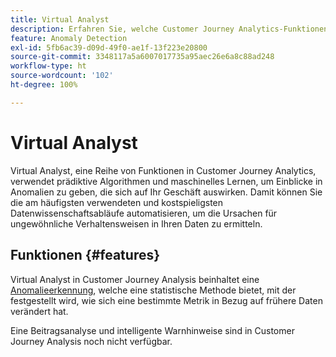 ```yaml
---
title: Virtual Analyst
description: Erfahren Sie, welche Customer Journey Analytics-Funktionen Virtual Analyst enthalten.
feature: Anomaly Detection
exl-id: 5fb6ac39-d09d-49f0-ae1f-13f223e20800
source-git-commit: 3348117a5a6007017735a95aec26e6a8c88ad248
workflow-type: ht
source-wordcount: '102'
ht-degree: 100%

---
```


# Virtual Analyst

Virtual Analyst, eine Reihe von Funktionen in Customer Journey Analytics, verwendet prädiktive Algorithmen und maschinelles Lernen, um Einblicke in Anomalien zu geben, die sich auf Ihr Geschäft auswirken. Damit können Sie die am häufigsten verwendeten und kostspieligsten Datenwissenschaftsabläufe automatisieren, um die Ursachen für ungewöhnliche Verhaltensweisen in Ihren Daten zu ermitteln.

## Funktionen {#features}

Virtual Analyst in Customer Journey Analysis beinhaltet eine [Anomalieerkennung](c-anomaly-detection/anomaly-detection.md), welche eine statistische Methode bietet, mit der festgestellt wird, wie sich eine bestimmte Metrik in Bezug auf frühere Daten verändert hat.

Eine Beitragsanalyse und intelligente Warnhinweise sind in Customer Journey Analysis noch nicht verfügbar.
